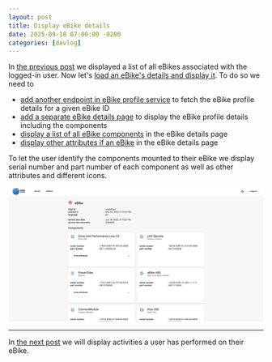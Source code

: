 ```yaml
---
layout: post
title: Display eBike details
date: 2025-09-18 07:00:00 -0200
categories: [devlog]
---
```


In [the previous post](https://open-ebike.github.io/devlog/2025/09/17/display-ebikes.html) we displayed a list of all eBikes associated with the logged-in user.
Now let's [load an eBike's details and display it](https://github.com/open-ebike/open-ebike-frontend/issues/4). To do so we need to

* [add another endpoint in eBike profile service](https://github.com/open-ebike/open-ebike-frontend/commit/4dc426fc96e65a56db9264a0e33c256e84a02816) to fetch the eBike profile details for a given eBike ID
* [add a separate eBike details page](https://github.com/open-ebike/open-ebike-frontend/commit/18b1ee2ea8f1d0fc1fd7c4daf1b1d364abf17cd3) to display the eBike profile details including the components
* [display a list of all eBike components](https://github.com/open-ebike/open-ebike-frontend/commit/b77333a744f21d2848ef058a7ae5fa6aa158c322) in the eBike details page
* [display other attributes if an eBike](https://github.com/open-ebike/open-ebike-frontend/commit/4d16addaf0a5451985ace2e0a050c0b45d8c5154) in the eBike details page

To let the user identify the components mounted to their eBike we display serial number and part number of each component as well as other attributes and different icons.

![web-app-ebike-details.png](/assets/2025-09-18/web-app-ebike-details.png)

---

In [the next post](https://open-ebike.github.io/devlog/2025/09/19/display-activities.html) we will display activities a user has performed on their eBike.